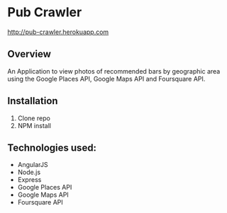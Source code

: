 # Pub Crawler
http://pub-crawler.herokuapp.com

## Overview
An Application to view photos of recommended bars by geographic area using the Google Places API, Google Maps API and Foursquare API.

## Installation
1. Clone repo
2. NPM install

## Technologies used:
* AngularJS
* Node.js
* Express
* Google Places API
* Google Maps API
* Foursquare API
